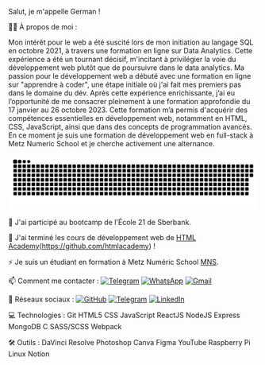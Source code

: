Salut, je m'appelle German !

👨‍💻 À propos de moi :

Mon intérêt pour le web a été suscité lors de mon initiation au langage SQL en
octobre 2021, à travers une formation en ligne sur Data Analytics. 
Cette expérience a été un tournant décisif, m'incitant à privilégier la voie du
développement web plutôt que de poursuivre dans le data analytics.
Ma passion pour le développement web a débuté avec une formation en ligne sur
"apprendre à coder", une étape initiale où j'ai fait mes premiers pas dans le domaine du dév.
Après cette expérience enrichissante, j’ai eu l’opportunité de me consacrer
pleinement à une formation approfondie du 17 janvier au 26 octobre 2023. Cette
formation m’a permis d'acquérir des compétences essentielles en développement
web, notamment en HTML, CSS, JavaScript, ainsi que dans des concepts de
programmation avancés. 
En ce moment je suis une formation de développement web en
full-stack à Metz Numeric School et je cherche activement une alternance. 

![Dynamic Snake SVG](https://raw.githubusercontent.com/GermanBurdin1/snake/master/snake.svg)

🔭 J'ai participé au bootcamp de l'École 21 de Sberbank.

🌱 J'ai terminé les cours de développement web de [HTML Academy](https://avatars.githubusercontent.com/u/6252385?s=200&v=4)(https://github.com/htmlacademy) !

⚡ Je suis un étudiant en formation à Metz Numéric School [MNS](https://www.metz-numeric-school.fr/fr/formations/developpement-informatique/developpeur-web-et-web-mobile).

📫 Comment me contacter : [![Telegram](https://img.shields.io/badge/Telegram-2CA5E0?style=flat&logo=telegram&logoColor=white)](https://t.me/Germanburdin) [![WhatsApp](https://img.shields.io/badge/WhatsApp-25D366?style=flat&logo=whatsapp&logoColor=white)](https://wa.me/33675738495) [![Gmail](https://img.shields.io/badge/Gmail-D14836?style=flat&logo=gmail&logoColor=white)](mailto:germanburdin1@gmail.com)


🤝 Réseaux sociaux :
[![GitHub](https://img.shields.io/badge/GitHub-100000?style=flat&logo=github&logoColor=white)](https://github.com/GermanBurdin1)
[![Telegram](https://img.shields.io/badge/Telegram-2CA5E0?style=flat&logo=telegram&logoColor=white)](https://t.me/Germanburdin)
[![LinkedIn](https://img.shields.io/badge/LinkedIn-0077B5?style=flat&logo=linkedin&logoColor=white)](https://www.linkedin.com/in/german-burdin)


💻 Technologies :
Git HTML5 CSS JavaScript ReactJS NodeJS Express MongoDB C SASS/SCSS Webpack

🛠 Outils :
DaVinci Resolve Photoshop Canva Figma YouTube Raspberry Pi Linux Notion
